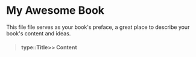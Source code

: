 # My Awesome Book

This file file serves as your book's preface, a great place to describe your book's content and ideas.

> #### type::Title>> Content






